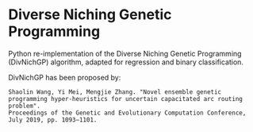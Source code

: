 # Diverse Niching Genetic Programming
Python re-implementation of the Diverse Niching Genetic Programming (DivNichGP) algorithm, adapted for regression and binary classification.

DivNichGP has been proposed by:
```
Shaolin Wang, Yi Mei, Mengjie Zhang. "Novel ensemble genetic programming hyper-heuristics for uncertain capacitated arc routing problem". 
Proceedings of the Genetic and Evolutionary Computation Conference, July 2019, pp. 1093–1101.
```